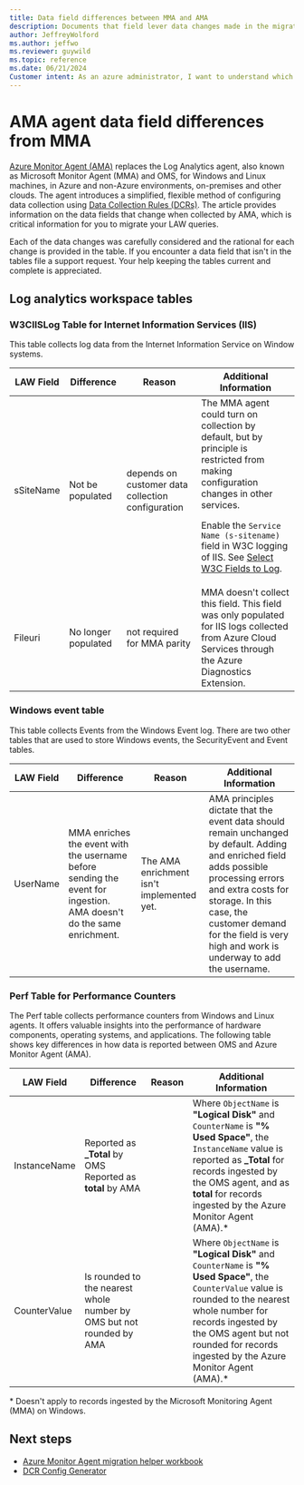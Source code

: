```yaml
---
title: Data field differences between MMA and AMA 
description: Documents that field lever data changes made in the migration.
author: JeffreyWolford
ms.author: jeffwo
ms.reviewer: guywild
ms.topic: reference
ms.date: 06/21/2024
Customer intent: As an azure administrator, I want to understand which Log Analytics Workspace queries I may need to update after AMA migration.
---
```


# AMA agent data field differences from MMA

[Azure Monitor Agent (AMA)](./agents-overview.md) replaces the Log Analytics agent, also known as Microsoft Monitor Agent (MMA) and OMS, for Windows and Linux machines, in Azure and non-Azure environments, on-premises and other clouds. The agent introduces a simplified, flexible method of configuring data collection using [Data Collection Rules (DCRs)](../essentials/data-collection-rule-overview.md). The article provides information on the data fields that change when collected by AMA, which is critical information for you to migrate your LAW queries.

Each of the data changes was carefully considered and the rational for each change is provided in the table. If you encounter a data field that isn't in the tables file a support request. Your help keeping the tables current and complete is appreciated.

## Log analytics workspace tables

### W3CIISLog Table for Internet Information Services (IIS)

This table collects log data from the Internet Information Service on Window systems.

| LAW Field | Difference | Reason | Additional Information |
|-----------|------------|--------|------------------------|
| sSiteName | Not be populated | depends on customer data collection configuration | The MMA agent could turn on collection by default, but by principle is restricted from making configuration changes in other services.<p>Enable the `Service Name (s-sitename)` field in W3C logging of IIS. See [Select W3C Fields to Log](/iis/manage/provisioning-and-managing-iis/configure-logging-in-iis#select-w3c-fields-to-log).|
| Fileuri | No longer populated | not required for MMA parity | MMA doesn't collect this field. This field was only populated for IIS logs collected from Azure Cloud Services through the Azure Diagnostics Extension.|

### Windows event table

This table collects Events from the Windows Event log. There are two other tables that are used to store Windows events, the SecurityEvent and Event tables.

| LAW Field | Difference | Reason | Additional Information |
|-----------|------------|--------|------------------------|
| UserName | MMA enriches the event with the username before sending the event for ingestion. AMA doesn't do the same enrichment. | The AMA enrichment isn't implemented yet. | AMA principles dictate that the event data should remain unchanged by default. Adding and enriched field adds possible processing errors and extra costs for storage. In this case, the customer demand for the field is very high and work is underway to add the username. |

### Perf Table for Performance Counters

The Perf table collects performance counters from Windows and Linux agents. It offers valuable insights into the performance of hardware components, operating systems, and applications. The following table shows key differences in how data is reported between OMS and Azure Monitor Agent (AMA).

| LAW Field    | Difference | Reason | Additional Information |
|--------------|------------|--------|------------------------|
| InstanceName | Reported as **_Total** by OMS<br>Reported as **total** by AMA | | Where `ObjectName` is **"Logical Disk"** and `CounterName` is **"% Used Space"**, the `InstanceName` value is reported as **_Total** for records ingested by the OMS agent, and as **total** for records ingested by the Azure Monitor Agent (AMA).\* |
| CounterValue | Is rounded to the nearest whole number by OMS but not rounded by AMA | | Where `ObjectName` is **"Logical Disk"** and `CounterName` is **"% Used Space"**, the `CounterValue` value is rounded to the nearest whole number for records ingested by the OMS agent but not rounded for records ingested by the Azure Monitor Agent (AMA).\* |

\* Doesn't apply to records ingested by the Microsoft Monitoring Agent (MMA) on Windows.

## Next steps

* [Azure Monitor Agent migration helper workbook](./azure-monitor-agent-migration-helper-workbook.md)
* [DCR Config Generator](./azure-monitor-agent-migration-data-collection-rule-generator.md)
